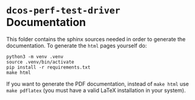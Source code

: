 
# `dcos-perf-test-driver` Documentation

This folder contains the sphinx sources needed in order to generate the documentation. To generate the `html` pages yourself do:

```
python3 -m venv .venv
source .venv/bin/activate
pip install -r requirements.txt
make html
```

If you want to generate the PDF documentation, instead of `make html` use `make pdflatex` (you must have a valid LaTeX installation in your system).
